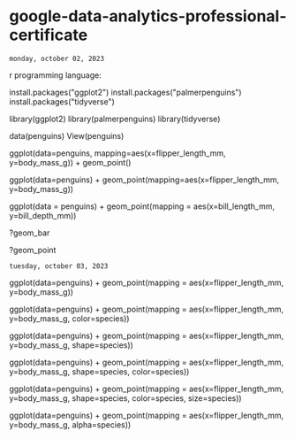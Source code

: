 # google-data-analytics-professional-certificate

`monday, october 02, 2023`

r programming language:

install.packages("ggplot2")
install.packages("palmerpenguins")
install.packages("tidyverse")

library(ggplot2)
library(palmerpenguins)
library(tidyverse)

data(penguins)
View(penguins)

ggplot(data=penguins, mapping=aes(x=flipper_length_mm, y=body_mass_g)) + geom_point()

ggplot(data=penguins) + geom_point(mapping=aes(x=flipper_length_mm, y=body_mass_g))

ggplot(data = penguins) + geom_point(mapping = aes(x=bill_length_mm, y=bill_depth_mm))


?geom_bar

?geom_point

`tuesday, october 03, 2023`

ggplot(data=penguins) +
  geom_point(mapping = aes(x=flipper_length_mm, y=body_mass_g))

ggplot(data=penguins) +
  geom_point(mapping = aes(x=flipper_length_mm, y=body_mass_g, color=species))

ggplot(data=penguins) +
  geom_point(mapping = aes(x=flipper_length_mm, y=body_mass_g, shape=species))

ggplot(data=penguins) +
  geom_point(mapping = aes(x=flipper_length_mm, y=body_mass_g, shape=species, color=species))

ggplot(data=penguins) +
  geom_point(mapping = aes(x=flipper_length_mm, y=body_mass_g, shape=species, color=species, size=species))

ggplot(data=penguins) +
  geom_point(mapping = aes(x=flipper_length_mm, y=body_mass_g, alpha=species))






